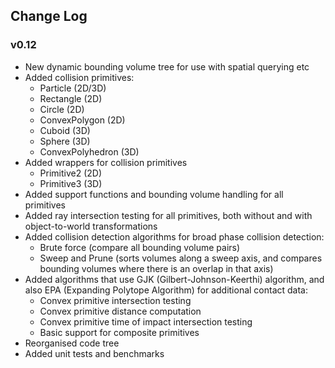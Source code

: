 ## Change Log

### v0.12 
  - New dynamic bounding volume tree for use with spatial querying etc
  - Added collision primitives:
    * Particle (2D/3D)
    * Rectangle (2D)
    * Circle (2D)
    * ConvexPolygon (2D)
    * Cuboid (3D)
    * Sphere (3D)
    * ConvexPolyhedron (3D)
  - Added wrappers for collision primitives
    * Primitive2 (2D)
    * Primitive3 (3D)
  - Added support functions and bounding volume handling for all primitives
  - Added ray intersection testing for all primitives, both without and with object-to-world transformations
  - Added collision detection algorithms for broad phase collision detection:
    * Brute force (compare all bounding volume pairs)
    * Sweep and Prune (sorts volumes along a sweep axis, and compares bounding volumes where there is an overlap in that 
      axis)
  - Added algorithms that use GJK (Gilbert-Johnson-Keerthi) algorithm, and also EPA (Expanding Polytope Algorithm) for 
    additional contact data:
    * Convex primitive intersection testing
    * Convex primitive distance computation
    * Convex primitive time of impact intersection testing
    * Basic support for composite primitives
  - Reorganised code tree
  - Added unit tests and benchmarks 
